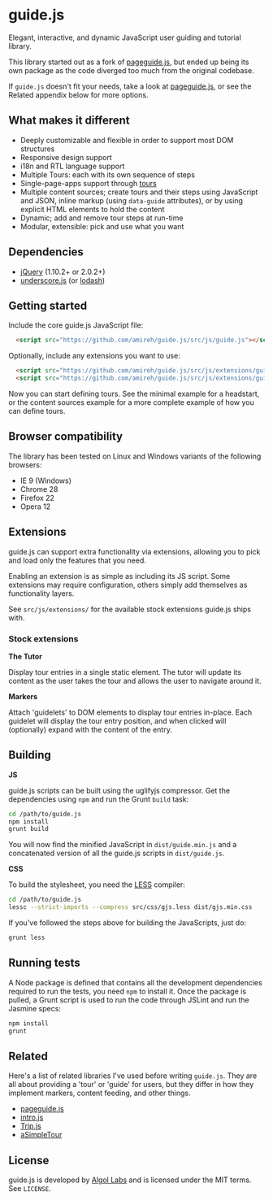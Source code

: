 guide.js
========

Elegant, interactive, and dynamic JavaScript user guiding and tutorial library.

This library started out as a fork of [pageguide.js](https://github.com/tracelytics/pageguide), but ended up being its own package as the code
diverged too much from the original codebase.

If `guide.js` doesn't fit your needs, take a look at [pageguide.js](https://github.com/tracelytics/pageguide), or see the Related appendix below for more options.

## What makes it different

* Deeply customizable and flexible in order to support most DOM structures
* Responsive design support
* i18n and RTL language support
* Multiple Tours: each with its own sequence of steps
* Single-page-apps support through [tours](#tours)
* Multiple content sources; create tours and their steps using JavaScript and JSON, inline markup (using `data-guide` attributes), or by using explicit HTML elements to hold the content
* Dynamic; add and remove tour steps at run-time
* Modular, extensible: pick and use what you want

## Dependencies

* [jQuery](http://jquery.com) (1.10.2+ or 2.0.2+)
* [underscore.js](http://underscorejs.org) (or [lodash](http://lodash.com))

## Getting started

Include the core guide.js JavaScript file:

```html
  <script src="https://github.com/amireh/guide.js/src/js/guide.js"></script>
```

Optionally, include any extensions you want to use:

```html
  <script src="https://github.com/amireh/guide.js/src/js/extensions/guide-tutor.js"></script>
  <script src="https://github.com/amireh/guide.js/src/js/extensions/guide-markers.js"></script>
```

Now you can start defining tours. See the minimal example for a headstart, or
the content sources example for a more complete example of how you can define
tours.

## Browser compatibility

The library has been tested on Linux and Windows variants of the following browsers:

* IE 9 (Windows)
* Chrome 28
* Firefox 22
* Opera 12

## Extensions

guide.js can support extra functionality via extensions, allowing you to pick and load only the features that you need.

Enabling an extension is as simple as including its JS script. Some extensions may require configuration, others simply add themselves as functionality layers.

See `src/js/extensions/` for the available stock extensions guide.js ships with.

### Stock extensions

**The Tutor**

Display tour entries in a single static element. The tutor will update its content as the user takes the tour and allows the user to navigate around it.

**Markers**

Attach 'guidelets' to DOM elements to display tour entries in-place. Each guidelet will display the tour entry position, and when clicked will (optionally) expand with the content of the entry.

## Building

**JS**

guide.js scripts can be built using the uglifyjs compressor. Get the dependencies
using `npm` and run the Grunt `build` task:

```bash
cd /path/to/guide.js
npm install
grunt build
```

You will now find the minified JavaScript in `dist/guide.min.js` and a concatenated
version of all the guide.js scripts in `dist/guide.js`.

**CSS**

To build the stylesheet, you need the [LESS](http://lesscss.org/) compiler:

```bash
cd /path/to/guide.js
lessc --strict-imports --compress src/css/gjs.less dist/gjs.min.css
```

If you've followed the steps above for building the JavaScripts, just do:

```bash
grunt less
```

## Running tests

A Node package is defined that contains all the development dependencies required
to run the tests, you need `npm` to install it. Once the package is pulled,
a Grunt script is used to run the code through JSLint and run the Jasmine specs:

```bash
npm install
grunt
```

## Related

Here's a list of related libraries I've used before writing `guide.js`. They are
all about providing a 'tour' or 'guide' for users, but they differ in how they
implement markers, content feeding, and other things.

* [pageguide.js](http://tracelytics.github.io/pageguide/)
* [intro.js](http://usablica.github.io/intro.js/)
* [Trip.js](http://eragonj.github.io/Trip.js/)
* [aSimpleTour](http://alvaroveliz.github.io/aSimpleTour/)

## License

guide.js is developed by [Algol Labs](www.algollabs.com) and is licensed under
the MIT terms. See `LICENSE`.
